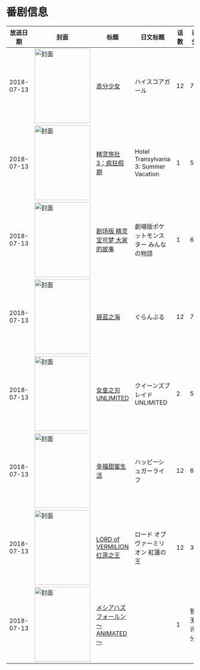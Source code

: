# 番剧信息

|放送日期|封面|标题|日文标题|话数|评分|评分人数|
|---|---|---|---|---|---|---|
|2018-07-13|<img src="//lain.bgm.tv/pic/cover/c/79/bb/91205_WzBkF.jpg" alt="封面" style="width:150px;height:200px;object-fit:cover;">|[高分少女](https://bangumi.tv/subject/91205)|ハイスコアガール|12|7.9|5105人评分|
|2018-07-13|<img src="//lain.bgm.tv/pic/cover/c/84/98/178606_r6dek.jpg" alt="封面" style="width:150px;height:200px;object-fit:cover;">|[精灵旅社3：疯狂假期](https://bangumi.tv/subject/178606)|Hotel Transylvania 3: Summer Vacation|1|5.7|196人评分|
|2018-07-13|<img src="//lain.bgm.tv/pic/cover/c/e0/63/231970_56GSW.jpg" alt="封面" style="width:150px;height:200px;object-fit:cover;">|[剧场版 精灵宝可梦 大家的故事](https://bangumi.tv/subject/231970)|劇場版ポケットモンスター みんなの物語|1|6.6|500人评分|
|2018-07-13|<img src="//lain.bgm.tv/pic/cover/c/1f/13/235130_suy3s.jpg" alt="封面" style="width:150px;height:200px;object-fit:cover;">|[碧蓝之海](https://bangumi.tv/subject/235130)|ぐらんぶる|12|7.8|11313人评分|
|2018-07-13|<img src="//lain.bgm.tv/pic/cover/c/5c/38/236163_Gi3iz.jpg" alt="封面" style="width:150px;height:200px;object-fit:cover;">|[女皇之刃 UNLIMITED](https://bangumi.tv/subject/236163)|クイーンズブレイド UNLIMITED|2|5.6|154人评分|
|2018-07-13|<img src="//lain.bgm.tv/pic/cover/c/e2/68/240828_H4uLo.jpg" alt="封面" style="width:150px;height:200px;object-fit:cover;">|[幸福甜蜜生活](https://bangumi.tv/subject/240828)|ハッピーシュガーライフ|12|6.7|3466人评分|
|2018-07-13|<img src="//lain.bgm.tv/pic/cover/c/a8/c3/241091_mBQcb.jpg" alt="封面" style="width:150px;height:200px;object-fit:cover;">|[LORD of VERMILION 红莲之王](https://bangumi.tv/subject/241091)|ロード オブ ヴァーミリオン 紅蓮の王|12|3.6|129人评分|
|2018-07-13|<img src="/img/no_icon_subject.png" alt="封面" style="width:150px;height:200px;object-fit:cover;">|[メシアハズフォールン～ANIMATED～](https://bangumi.tv/subject/365806)||1|暂无评分|少于10人评分|
